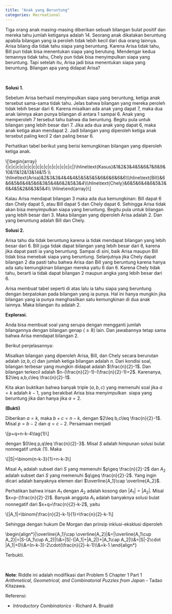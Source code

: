```yaml
---
title: "Anak yang Beruntung"
categories: Recreational
---
```


Tiga orang anak masing-masing diberikan sebuah bilangan bulat positif dan mereka tahu jumlah ketiganya adalah $14$. Seorang anak dikatakan beruntung apabila bilangan yang ia peroleh tidak lebih kecil dari dua orang lainnya. Arisa bilang dia tidak tahu siapa yang beruntung. Karena Arisa tidak tahu, Bill pun tidak bisa menentukan siapa yang berutung. Mendengar kedua temannya tidak tahu, Chely pun tidak bisa menyimpulkan siapa yang beruntung. Tapi setelah itu, Arisa jadi bisa menentukan siapa yang beruntung. Bilangan apa yang didapat Arisa?<!--more-->

&nbsp;

__Solusi $1$.__

Sebelum Arisa berhasil menyimpulkan siapa yang beruntung, ketiga anak tersebut sama-sama tidak tahu. Jelas bahwa bilangan yang mereka peroleh tidak lebih besar dari $6$. Karena misalkan ada anak yang dapat $7$, maka dua anak lainnya akan punya bilangan di antara $1$ sampai $6$. Anak yang memperoleh $7$ tersebut tahu bahwa dia beruntung. Begitu pula untuk bilangan yang lebih besar dari $7$. Jika ada dua anak yang dapat $6$, maka anak ketiga akan mendapat $2$. Jadi bilangan yang diperoleh ketiga anak tersebut paling kecil $2$ dan paling besar $6$.

Perhatikan tabel berikut yang berisi kemungkinan bilangan yang diperoleh ketiga anak.

<p><span class="m-d">\[\begin{array}{|c|c|c|c|c|c|c|c|c|c|c|c|c|c|c|c|}\hline\text{Kasus}&amp;1&amp;2&amp;3&amp;4&amp;5&amp;6&amp;7&amp;8&amp;9&amp;10&amp;11&amp;12&amp;13&amp;14&amp;15 \\ \hline\text{Arisa}&amp;2&amp;3&amp;3&amp;4&amp;4&amp;4&amp;5&amp;5&amp;5&amp;5&amp;6&amp;6&amp;6&amp;6&amp;6\\\hline\text{Bill}&amp;6&amp;6&amp;5&amp;6&amp;4&amp;5&amp;6&amp;3&amp;5&amp;4&amp;6&amp;2&amp;5&amp;3&amp;4\\\hline\text{Chely}&amp;6&amp;5&amp;6&amp;4&amp;6&amp;5&amp;3&amp;6&amp;4&amp;5&amp;2&amp;6&amp;3&amp;5&amp;4\\ \hline\end{array}\]</span></p>

Kalau Arisa mendapat bilangan $3$ maka ada dua kemungkinan: Bill dapat $6$ dan Chely dapat $5$, atau Bill dapat $5$ dan Chely dapat $6$. Sehingga Arisa tidak akan bisa menyimpulkan siapa yang beruntung. Begitu pula untuk bilangan yang lebih besar dari $3$. Maka bilangan yang diperoleh Arisa adalah $2$. Dan yang beruntung adalah Bill dan Chely.

__Solusi $2$.__

Arisa tahu dia tidak beruntung karena ia tidak mendapat bilangan yang lebih besar dari $6$. Bill juga tidak dapat bilangan yang lebih besar dari $6$, karena jika dapat pasti ia yang beruntung. Sampai di sini, baik Arisa maupun Bill tidak bisa menebak siapa yang beruntung. Selanjutnya jika Chely dapat bilangan $2$ dia pasti tahu bahwa Arisa dan Bill yang beruntung karena hanya ada satu kemungkinan bilangan mereka yaitu $6$ dan $6$. Karena Chely tidak tahu, berarti ia tidak dapat bilangan 2 maupun angka yang lebih besar dari $6$.

Arisa membuat tabel seperti di atas lalu ia tahu siapa yang beruntung dengan berpatokan pada bilangan yang ia punya. Hal ini hanya mungkin jika bilangan yang ia punya menghasilkan satu kemungkinan di dua anak lainnya. Maka bilangan itu adalah $2$.

__Explorasi.__

Anda bisa membuat soal yang serupa dengan mengganti jumlah bilangannya dengan bilangan genap $(\geq 8)$ lain. Dan jawabannya tetap sama bahwa Arisa mendapat bilangan $2$.

Berikut penjelasannya:

Misalkan bilangan yang diperoleh Arisa, Bill, dan Chely secara berurutan adalah $(a,b,c)$ dan jumlah ketiga bilangan adalah $n$. Dari kondisi soal, bilangan terbesar yang mungkin didapat adalah $\frac{n}{2}-1$. Dan bilangan terkecil adalah $n-(\frac{n}{2}-1)-(\frac{n}{2}-1)=2$. Karenanya, $2\leq a,b,c\leq \frac{n}{2}-1$.

Kita akan buktikan bahwa banyak triple $(a,b,c)$ yang memenuhi soal jika $a=k$ adalah $k-1$, yang berakibat Arisa bisa menyimpulkan&nbsp; siapa yang beruntung jika dan hanya jika $a=2$.

__(Bukti)__

Diberikan $a=k$, maka $b+c=n-k$, dengan $2\leq b,c\leq \frac{n}{2}-1$. Misal $p=b-2$ dan $q=c-2$. Persamaan menjadi
<p><span class="m-d">\[p+q=n-k-4\tag{1}\]</span></p>

dengan $0\leq p,q\leq \frac{n}{2}-3$. Misal $S$ adalah himpunan solusi bulat nonnegatif untuk $(1)$. Maka
<p><span class="m-d">\[|S|=\binom{n-k-3}{1}=n-k-3\]</span></p>

Misal $A_1$ adalah subset dari $S$ yang memenuhi $p\geq \frac{n}{2}-2$ dan $A_2$ adalah subset dari $S$ yang memenuhi $q\geq \frac{n}{2}-2$. Yang ingin dicari adalah banyaknya elemen dari $\overline{A_1}\cap \overline{A_2}$.

Perhatikan bahwa irisan $A_1$ dengan $A_2$ adalah kosong dan $|A_1|=|A_2|$. Misal $x=p-(\frac{n}{2}-2)$. Banyak anggota $A_1$ adalah banyaknya solusi bulat nonnegatif dari $x+q=\frac{n}{2}-k-2$, yaitu
<p><span class="m-d">\[|A_1|=\binom{\frac{n}{2}-k-1}{1}=\frac{n}{2}-k-1\]</span></p>

Sehingga dengan hukum De Morgan dan prinsip inklusi-eksklusi diperoleh
<p><span class="m-d">\begin{align*}|\overline{A_1}\cap \overline{A_2}|&amp;=|\overline{A_1\cup A_2}|=|S-(A_1\cup A_2)|\\&amp;=|S|-(|A_1|+|A_2|)+|A_1\cap A_2|\\&amp;=|S|-2\cdot |A_1|+0\\&amp;=(n-k-3)-2\cdot(\frac{n}{2}-k-1)\\&amp;=k-1.\end{align*}</span></p>

Terbukti.

<br />

__Note__: Riddle ini adalah modifikasi dari Problem $5$ Chapter $1$ Part $1$ _Arithmetical, Geometrical, and Combinatorial Puzzles from Japan_ - Tadao Kitazawa.

Referensi:
- _Introductory Combinatorics_ - Richard A. Brualdi